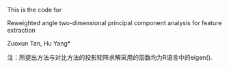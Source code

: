 This is the code for

Reweighted angle two-dimensional principal component analysis for feature extraction

Zuoxun Tan, Hu Yang*

注：所提出方法与对比方法的投影矩阵求解采用的函数均为R语言中的eigen().
